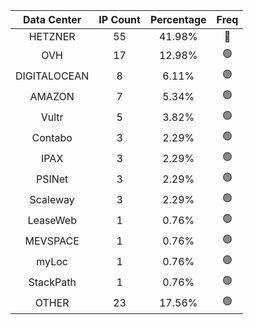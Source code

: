 | Data Center | IP Count | Percentage | Freq |
|:------------:|:--------:|:-----------:|:-----:|
| HETZNER | 55 | 41.98% | 🔴 |
| OVH | 17 | 12.98% | 🟢 |
| DIGITALOCEAN | 8 | 6.11% | 🟢 |
| AMAZON | 7 | 5.34% | 🟢 |
| Vultr | 5 | 3.82% | 🟢 |
| Contabo | 3 | 2.29% | 🟢 |
| IPAX | 3 | 2.29% | 🟢 |
| PSINet | 3 | 2.29% | 🟢 |
| Scaleway | 3 | 2.29% | 🟢 |
| LeaseWeb | 1 | 0.76% | 🟢 |
| MEVSPACE | 1 | 0.76% | 🟢 |
| myLoc | 1 | 0.76% | 🟢 |
| StackPath | 1 | 0.76% | 🟢 |
| OTHER | 23 | 17.56% | 🟢 |